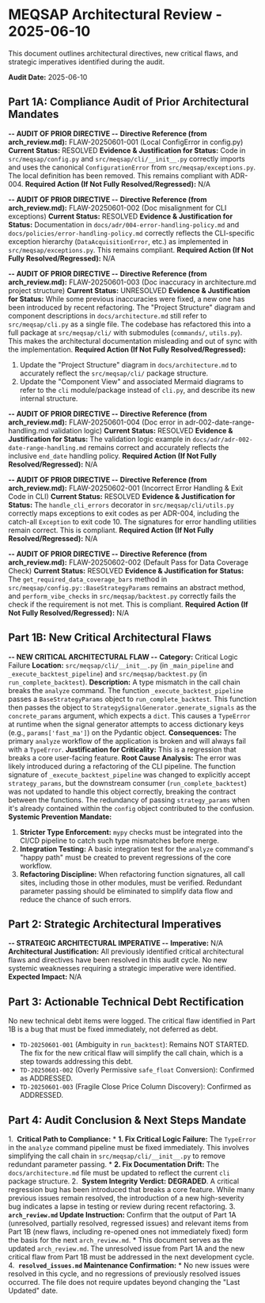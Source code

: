 # MEQSAP Architectural Review - 2025-06-10

This document outlines architectural directives, new critical flaws, and strategic imperatives identified during the audit.

**Audit Date:** 2025-06-10

## Part 1A: Compliance Audit of Prior Architectural Mandates

**-- AUDIT OF PRIOR DIRECTIVE --**
**Directive Reference (from arch_review.md):** FLAW-20250601-001 (Local ConfigError in config.py)
**Current Status:** RESOLVED
**Evidence & Justification for Status:**
   Code in `src/meqsap/config.py` and `src/meqsap/cli/__init__.py` correctly imports and uses the canonical `ConfigurationError` from `src/meqsap/exceptions.py`. The local definition has been removed. This remains compliant with ADR-004.
**Required Action (If Not Fully Resolved/Regressed):** N/A

**-- AUDIT OF PRIOR DIRECTIVE --**
**Directive Reference (from arch_review.md):** FLAW-20250601-002 (Doc misalignment for CLI exceptions)
**Current Status:** RESOLVED
**Evidence & Justification for Status:**
   Documentation in `docs/adr/004-error-handling-policy.md` and `docs/policies/error-handling-policy.md` correctly reflects the CLI-specific exception hierarchy (`DataAcquisitionError`, etc.) as implemented in `src/meqsap/exceptions.py`. This remains compliant.
**Required Action (If Not Fully Resolved/Regressed):** N/A

**-- AUDIT OF PRIOR DIRECTIVE --**
**Directive Reference (from arch_review.md):** FLAW-20250601-003 (Doc inaccuracy in architecture.md project structure)
**Current Status:** UNRESOLVED
**Evidence & Justification for Status:**
   While some previous inaccuracies were fixed, a new one has been introduced by recent refactoring. The "Project Structure" diagram and component descriptions in `docs/architecture.md` still refer to `src/meqsap/cli.py` as a single file. The codebase has refactored this into a full package at `src/meqsap/cli/` with submodules (`commands/`, `utils.py`). This makes the architectural documentation misleading and out of sync with the implementation.
**Required Action (If Not Fully Resolved/Regressed):**
   1. Update the "Project Structure" diagram in `docs/architecture.md` to accurately reflect the `src/meqsap/cli/` package structure.
   2. Update the "Component View" and associated Mermaid diagrams to refer to the `cli` module/package instead of `cli.py`, and describe its new internal structure.

**-- AUDIT OF PRIOR DIRECTIVE --**
**Directive Reference (from arch_review.md):** FLAW-20250601-004 (Doc error in adr-002-date-range-handling.md validation logic)
**Current Status:** RESOLVED
**Evidence & Justification for Status:**
   The validation logic example in `docs/adr/adr-002-date-range-handling.md` remains correct and accurately reflects the inclusive `end_date` handling policy.
**Required Action (If Not Fully Resolved/Regressed):** N/A

**-- AUDIT OF PRIOR DIRECTIVE --**
**Directive Reference (from arch_review.md):** FLAW-20250602-001 (Incorrect Error Handling & Exit Code in CLI)
**Current Status:** RESOLVED
**Evidence & Justification for Status:**
   The `handle_cli_errors` decorator in `src/meqsap/cli/utils.py` correctly maps exceptions to exit codes as per ADR-004, including the catch-all `Exception` to exit code 10. The signatures for error handling utilities remain correct. This is compliant.
**Required Action (If Not Fully Resolved/Regressed):** N/A

**-- AUDIT OF PRIOR DIRECTIVE --**
**Directive Reference (from arch_review.md):** FLAW-20250602-002 (Default Pass for Data Coverage Check)
**Current Status:** RESOLVED
**Evidence & Justification for Status:**
   The `get_required_data_coverage_bars` method in `src/meqsap/config.py::BaseStrategyParams` remains an abstract method, and `perform_vibe_checks` in `src/meqsap/backtest.py` correctly fails the check if the requirement is not met. This is compliant.
**Required Action (If Not Fully Resolved/Regressed):** N/A

## Part 1B: New Critical Architectural Flaws

**-- NEW CRITICAL ARCHITECTURAL FLAW --**
**Category:** Critical Logic Failure
**Location:** `src/meqsap/cli/__init__.py` (in `_main_pipeline` and `_execute_backtest_pipeline`) and `src/meqsap/backtest.py` (in `run_complete_backtest`).
**Description:** A type mismatch in the call chain breaks the `analyze` command. The function `_execute_backtest_pipeline` passes a `BaseStrategyParams` object to `run_complete_backtest`. This function then passes the object to `StrategySignalGenerator.generate_signals` as the `concrete_params` argument, which expects a `dict`. This causes a `TypeError` at runtime when the signal generator attempts to access dictionary keys (e.g., `params['fast_ma']`) on the Pydantic object.
**Consequences:** The primary `analyze` workflow of the application is broken and will always fail with a `TypeError`.
**Justification for Criticality:** This is a regression that breaks a core user-facing feature.
**Root Cause Analysis:** The error was likely introduced during a refactoring of the CLI pipeline. The function signature of `_execute_backtest_pipeline` was changed to explicitly accept `strategy_params`, but the downstream consumer (`run_complete_backtest`) was not updated to handle this object correctly, breaking the contract between the functions. The redundancy of passing `strategy_params` when it's already contained within the `config` object contributed to the confusion.
**Systemic Prevention Mandate:**
1.  **Stricter Type Enforcement:** `mypy` checks must be integrated into the CI/CD pipeline to catch such type mismatches before merge.
2.  **Integration Testing:** A basic integration test for the `analyze` command's "happy path" must be created to prevent regressions of the core workflow.
3.  **Refactoring Discipline:** When refactoring function signatures, all call sites, including those in other modules, must be verified. Redundant parameter passing should be eliminated to simplify data flow and reduce the chance of such errors.

## Part 2: Strategic Architectural Imperatives

**-- STRATEGIC ARCHITECTURAL IMPERATIVE --**
**Imperative:** N/A
**Architectural Justification:** All previously identified critical architectural flaws and directives have been resolved in this audit cycle. No new systemic weaknesses requiring a strategic imperative were identified.
**Expected Impact:** N/A

## Part 3: Actionable Technical Debt Rectification

No new technical debt items were logged. The critical flaw identified in Part 1B is a bug that must be fixed immediately, not deferred as debt.
- `TD-20250601-001` (Ambiguity in `run_backtest`): Remains NOT STARTED. The fix for the new critical flaw will simplify the call chain, which is a step towards addressing this debt.
- `TD-20250601-002` (Overly Permissive `safe_float` Conversion): Confirmed as ADDRESSED.
- `TD-20250601-003` (Fragile Close Price Column Discovery): Confirmed as ADDRESSED.

## Part 4: Audit Conclusion & Next Steps Mandate

 1.  **Critical Path to Compliance:**
    *   **1. Fix Critical Logic Failure:** The `TypeError` in the `analyze` command pipeline must be fixed immediately. This involves simplifying the call chain in `src/meqsap/cli/__init__.py` to remove redundant parameter passing.
    *   **2. Fix Documentation Drift:** The `docs/architecture.md` file must be updated to reflect the current `cli` package structure.
 2.  **System Integrity Verdict:** **DEGRADED**. A critical regression bug has been introduced that breaks a core feature. While many previous issues remain resolved, the introduction of a new high-severity bug indicates a lapse in testing or review during recent refactoring.
 3.  **`arch_review.md` Update Instruction:** Confirm that the output of Part 1A (unresolved, partially resolved, regressed issues) and relevant items from Part 1B (new flaws, including re-opened ones not immediately fixed) form the basis for the next `arch_review.md`.
    * This document serves as the updated `arch_review.md`. The unresolved issue from Part 1A and the new critical flaw from Part 1B must be addressed in the next development cycle.
 4.  **`resolved_issues.md` Maintenance Confirmation:**
    * No new issues were resolved in this cycle, and no regressions of previously resolved issues occurred. The file does not require updates beyond changing the "Last Updated" date.
